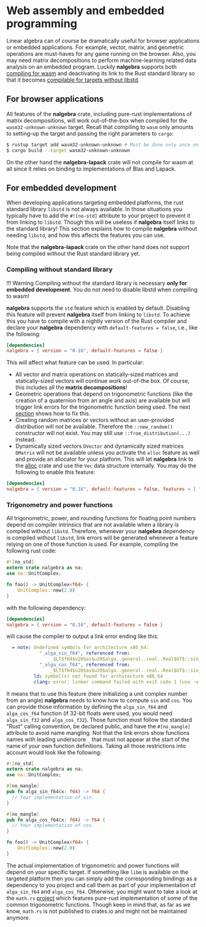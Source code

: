 
# Web assembly and embedded programming
Linear algebra can of course be dramatically useful for browser applications
or embedded applications. For example, vector, matrix, and geometric operations
are must-haves for any game running on the browser. Also, you may need matrix decompositions
to perform machine-learning related data analysis on an embedded program. Luckily **nalgebra**
supports both [compiling for wasm](#for-browser-applications) and deactivating its
link to the Rust standard library so that it becomes
[compilable for targets without libstd](#for-embedded-development).

## For browser applications
All features of the **nalgebra** crate, including pure-rust implementations of matrix
decompositions, will work out-of-the-box when compiled for the `wasm32-unknown-unknown`
target. Recall that compiling to `wasm` only amounts to setting-up the target and passing
the right parameters to `cargo`:

```bash
$ rustup target add wasm32-unknown-unknown # Must be done only once on your machine.
$ cargo build --target wasm32-unknown-unknown
```

On the other hand the **nalgebra-lapack** crate will not compile for wasm at all since
it relies on binding to implementations of Blas and Lapack.

## For embedded development
When developing applications targeting embedded platforms, the rust standard library
`libstd` is not always available. In those situations you typically have to add the `#![no-std]`
attribute to your project to prevent it from linking to `libstd`. Though this
will be useless if **nalgebra** itself links to the standard library! This section
explains how to compile **nalgebra** without needing `libstd`, and how this affects
the features you can use.

Note that the **nalgebra-lapack** crate on the other hand does not support being compiled
without the Rust standard library yet.

### Compiling without standard library

!!! Warning
    Compiling without the standard library is necessary **only for embedded development**.
    You do not need to disable libstd when compiling to wasm!

**nalgebra** supports the `std` feature which is enabled by default. Disabling this
feature will prevent **nalgebra** itself from linking to `libstd`. To achieve this
you have to compile with a nightly version of the Rust compiler and declare your **nalgebra**
dependency with `default-features = false`, i.e., like the following:

```toml
[dependencies]
nalgebra = { version = "0.16", default-features = false }
```

This will affect what feature can be used. In particular:

* All vector and matrix operations on statically-sized matrices and statically-sized vectors will
  continue work out-of-the box. Of course, this includes all the **matrix decompositions**!
* Geometric operations that depend on trigonometric functions (like the creation of a quaternion from
  an angle and axis) are available but will trigger link errors for the trigonometric function being used.
  The next [section](#trigonometry-and-power-functions) shows how to fix this.
* Creating random matrices or vectors without an user-provided distribution will not be available. Therefore
  the `::new_random()` constructor will not exist. You may still use `::from_distribution(...)` instead.
* Dynamically sized vectors `DVector` and dynamically sized matrices `DMatrix` will not be available unless you activate
  the `alloc` feature as well and provide an allocator for your platform. This will let **nalgebra**
  link to the [alloc](https://doc.rust-lang.org/alloc/) crate and use the `Vec` data structure internally. You may
  do the following to enable this feature:

```toml
[dependencies]
nalgebra = { version = "0.16", default-features = false, features = [ "alloc" ] }
```

### Trigonometry and power functions
All trigonometric, power, and rounding functions for floating point numbers
depend on compiler intrinsics that are not available when a library is compiled
without `libstd`. Therefore, whenever your **nalgebra** dependency is compiled without
`libstd`, link errors will be generated whenever a feature relying on one
of those function is used. For example, compiling the following rust code:

```rust
#![no_std]
extern crate nalgebra as na;
use na::UnitComplex;

fn foo() -> UnitComplex<f64> {
    UnitComplex::new(2.0)
}
```

with the following dependency:

```toml
[dependencies]
nalgebra = { version = "0.16", default-features = false }
```

will cause the compiler to output a link error ending like this:

```yaml
  = note: Undefined symbols for architecture x86_64:
            "_alga_sin_f64", referenced from:
                _$LT$f64$u20$as$u20$alga..general..real..Real$GT$::sin_cos::h66a220f1c62a00d2 in project_name-c4e18277ea3b910c.147srt92n3an30z.rcgu.o
            "_alga_cos_f64", referenced from:
                _$LT$f64$u20$as$u20$alga..general..real..Real$GT$::sin_cos::h66a220f1c62a00d2 in project_name-c4e18277ea3b910c.147srt92n3an30z.rcgu.o
          ld: symbol(s) not found for architecture x86_64
          clang: error: linker command failed with exit code 1 (use -v to see invocation)
```

It means that to use this feature (here initializing a unit complex number from an angle)
**nalgebra** needs to know how to compute `sin` and `cos`. You can provide those information
by defining the `alga_sin_f64` and `alga_cos_f64` function (if 32-bit floats were used, you
would need `alga_sin_f32` and `alga_cos_f32`). Those function must follow the standard "Rust"
calling convention, be declared public, and have the `#[no_mangle]` attribute to avoid name
mangling. Not that the link errors show functions names with leading underscore `_` that
must not appear at the start of the name of your own function definitions. Taking all those
restrictions into account would look like the following:

```rust
#![no_std]
extern crate nalgebra as na;
use na::UnitComplex;

#[no_mangle]
pub fn alga_sin_f64(x: f64) -> f64 {
  // Your implementation of sin.
}

#[no_mangle]
pub fn alga_cos_f64(x: f64) -> f64 {
  // Your implementation of cos.
}

fn foo() -> UnitComplex<f64> {
    UnitComplex::new(2.0)
}
```

The actual implementation of trigonometric and power functions will depend on your specific target.
If something like `libm` is available on the targeted platform then you can simply add the corresponding
bindings as a dependency to you project and call them as part of your implementation of `alga_sin_f64`
and `alga_cos_f64`.
Otherwise, you might want to take a look at the `math.rs` [project](https://github.com/nagisa/math.rs) which
features pure-rust implementation of some of the common trigonometric functions. Though keep in mind that,
as far as we know, `math.rs` is not published to crates.io and might not be maintained anymore.